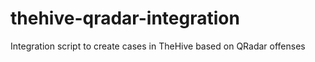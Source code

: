 # thehive-qradar-integration
Integration script to create cases in TheHive based on QRadar offenses
